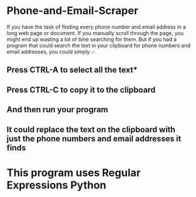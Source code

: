 # Phone-and-Email-Scraper

If you have the task of finding every phone number and email address in a long web page or document. If you manually scroll through the page, you might end up wasting a lot of time searching for them. But if you had a program that could search the text in your clipboard for phone numbers and email addresses, you could simply :-

## Press CTRL-A to select all the text*

## Press CTRL-C to copy it to the clipboard

## And then run your program

## It could replace the text on the clipboard with just the phone numbers and email addresses it finds

# This program uses Regular Expressions Python
